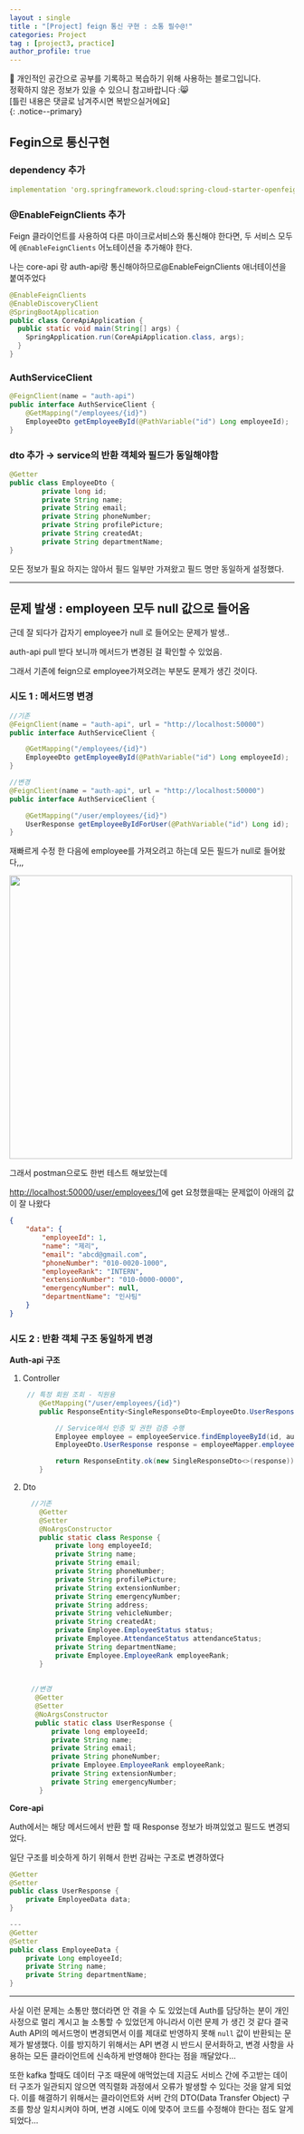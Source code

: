 ```yaml
---
layout : single
title : "[Project] feign 통신 구현 : 소통 필수@!"
categories: Project
tag : [project3, practice]
author_profile: true
---
```


📌 개인적인 공간으로 공부를 기록하고 복습하기 위해 사용하는 블로그입니다. <br>
정확하지 않은 정보가 있을 수 있으니 참고바랍니다 :😸 <br>
[틀린 내용은 댓글로 남겨주시면 복받으실거에요]  
{: .notice--primary}

## Fegin으로 통신구현

### dependency 추가

```yaml
implementation 'org.springframework.cloud:spring-cloud-starter-openfeign'
```

### @EnableFeignClients 추가

Feign 클라이언트를 사용하여 다른 마이크로서비스와 통신해야 한다면, 두 서비스 모두에 `@EnableFeignClients` 어노테이션을 추가해야 한다.

나는 core-api 랑 auth-api랑 통신해야하므로@EnableFeignClients 애너테이션을 붙여주었다

```java
@EnableFeignClients
@EnableDiscoveryClient
@SpringBootApplication
public class CoreApiApplication {
  public static void main(String[] args) {
    SpringApplication.run(CoreApiApplication.class, args);
  }
}
```

### AuthServiceClient

```java
@FeignClient(name = "auth-api")
public interface AuthServiceClient {
    @GetMapping("/employees/{id}")
    EmployeeDto getEmployeeById(@PathVariable("id") Long employeeId);
}
```

### dto 추가 → service의 반환 객체와 필드가 동일해야함

```java
@Getter
public class EmployeeDto {
        private long id;
        private String name;
        private String email;
        private String phoneNumber;
        private String profilePicture;
        private String createdAt;
        private String departmentName;
}
```

모든 정보가 필요 하지는 않아서 필드 일부만 가져왔고 필드 명만 동일하게 설정했다.

---

## 문제 발생 : employeen 모두 null 값으로 들어옴

근데 잘 되다가 갑자기 employee가 null 로 들어오는 문제가 발생..

auth-api pull 받다 보니까 메서드가 변경된 걸 확인할 수 있었음. 

그래서 기존에 feign으로 employee가져오려는 부분도 문제가 생긴 것이다.

### 시도 1 : 메서드명 변경

```java
//기존
@FeignClient(name = "auth-api", url = "http://localhost:50000")
public interface AuthServiceClient {

    @GetMapping("/employees/{id}")
    EmployeeDto getEmployeeById(@PathVariable("id") Long employeeId);
}

//변경
@FeignClient(name = "auth-api", url = "http://localhost:50000")
public interface AuthServiceClient {

    @GetMapping("/user/employees/{id}")
    UserResponse getEmployeeByIdForUser(@PathVariable("id") Long id);
}
```

재빠르게 수정 한 다음에 employee를 가져오려고 하는데 모든 필드가 null로 들어왔다,,,

<img src= "https://github.com/user-attachments/assets/11f13dbd-1e99-47c3-b939-67f535dbfeef" width=500/>

그래서 postman으로도 한번 테스트 해보았는데

 [http://localhost:50000/user/employees/1](http://localhost:50000/user/employees/1)에 get 요청했을때는 문제없이 아래의 값이 잘 나왔다

```json
{
    "data": {
        "employeeId": 1,
        "name": "제리",
        "email": "abcd@gmail.com",
        "phoneNumber": "010-0020-1000",
        "employeeRank": "INTERN",
        "extensionNumber": "010-0000-0000",
        "emergencyNumber": null,
        "departmentName": "인사팀"
    }
}
```

### 시도 2 : 반환 객체 구조 동일하게 변경

**Auth-api 구조**

1. Controller
    
    ```java
     // 특정 회원 조회 - 직원용
        @GetMapping("/user/employees/{id}")
        public ResponseEntity<SingleResponseDto<EmployeeDto.UserResponse>> getEmployeeByIdForUser(@PathVariable Long id, Authentication authentication) {
    
            // Service에서 인증 및 권한 검증 수행
            Employee employee = employeeService.findEmployeeById(id, authentication);
            EmployeeDto.UserResponse response = employeeMapper.employeeToUserResponseDto(employee);
    
            return ResponseEntity.ok(new SingleResponseDto<>(response));
        }
    ```
    
2. Dto
    
    ```java
      //기존
        @Getter
        @Setter
        @NoArgsConstructor
        public static class Response {
            private long employeeId;
            private String name;
            private String email;
            private String phoneNumber;
            private String profilePicture;
            private String extensionNumber;
            private String emergencyNumber;
            private String address;
            private String vehicleNumber;
            private String createdAt;
            private Employee.EmployeeStatus status;
            private Employee.AttendanceStatus attendanceStatus;
            private String departmentName;
            private Employee.EmployeeRank employeeRank;
        }
      
      
      //변경
       @Getter
       @Setter
       @NoArgsConstructor
       public static class UserResponse {
           private long employeeId;
           private String name;
           private String email;
           private String phoneNumber;
           private Employee.EmployeeRank employeeRank;
           private String extensionNumber;
           private String emergencyNumber;
        }
    ```
    

**Core-api**

Auth에서는 해당 메서드에서 반환 할 때 Response 정보가 바껴있었고 필드도 변경되었다.

일단 구조를 비슷하게 하기 위해서 한번 감싸는 구조로 변경하였다

```java
@Getter
@Setter
public class UserResponse {
    private EmployeeData data;
}

---
@Getter
@Setter
public class EmployeeData {
    private Long employeeId;
    private String name;
    private String departmentName;
}
```

---

사실 이런 문제는 소통만 했더라면 안 겪을 수 도 있었는데  Auth를 담당하는 분이 개인 사정으로 멀리 계시고 늘 소통할 수 있었던게 아니라서 이런 문제 가 생긴 것 같다 결국 Auth API의 메서드명이 변경되면서 이를 제대로 반영하지 못해 `null` 값이 반환되는 문제가 발생했다. 이를 방지하기 위해서는 API 변경 시 반드시 문서화하고, 변경 사항을 사용하는 모든 클라이언트에 신속하게 반영해야 한다는 점을 깨달았다…

또한 kafka 할때도 데이터 구조 때문에 애먹었는데 지금도 서비스 간에 주고받는 데이터 구조가 일관되지 않으면 역직렬화 과정에서 오류가 발생할 수 있다는 것을 알게 되었다. 이를 해결하기 위해서는 클라이언트와 서버 간의 DTO(Data Transfer Object) 구조를 항상 일치시켜야 하며, 변경 시에도 이에 맞추어 코드를 수정해야 한다는 점도 알게 되었다…


<br>
<br><br><br><br><br>